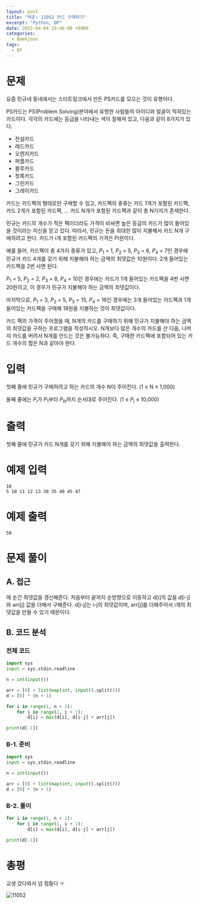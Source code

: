 ```yaml
---
layout: post
title: "백준: 11052 카드 구매하기"
excerpt: "Python, DP"
date: 2022-04-04 19:46:00 +0900
categories:
  - Baekjoon
tags:
  - DP
---
```


# 문제

요즘 민규네 동네에서는 스타트링크에서 만든 PS카드를 모으는 것이 유행이다.

PS카드는 PS(Problem Solving)분야에서 유명한 사람들의 아이디와 얼굴이 적혀있는 카드이다. 각각의 카드에는 등급을 나타내는 색이 칠해져 있고, 다음과 같이 8가지가 있다.

<ul>
	<li><span class="user-legendary"><span class="user-legendary-first-letter">전</span>설카드</span></li>
	<li><span class="user-red">레드카드</span></li>
	<li><span class="user-orange">오렌지카드</span></li>
	<li><span class="user-violet">퍼플카드</span></li>
	<li><span class="user-blue">블루카드</span></li>
	<li><span class="user-cyan">청록카드</span></li>
	<li><span class="user-green">그린카드</span></li>
	<li><span class="user-gray">그레이카드</span></li>
</ul>

카드는 카드팩의 형태로만 구매할 수 있고, 카드팩의 종류는 카드 1개가 포함된 카드팩, 카드 2개가 포함된 카드팩, ... 카드 N개가 포함된 카드팩과 같이 총 N가지가 존재한다.

민규는 카드의 개수가 적은 팩이더라도 가격이 비싸면 높은 등급의 카드가 많이 들어있을 것이라는 미신을 믿고 있다. 따라서, 민규는 돈을 최대한 많이 지불해서 카드 N개 구매하려고 한다. 카드가 i개 포함된 카드팩의 가격은 Pi원이다.

예를 들어, 카드팩이 총 4가지 종류가 있고, $P_1$ = 1, $P_2$ = 5, $P_3$ = 6, $P_4$ = 7인 경우에 민규가 카드 4개를 갖기 위해 지불해야 하는 금액의 최댓값은 10원이다. 2개 들어있는 카드팩을 2번 사면 된다.

$P_1$ = 5, $P_2$ = 2, $P_3$ = 8, $P_4$ = 10인 경우에는 카드가 1개 들어있는 카드팩을 4번 사면 20원이고, 이 경우가 민규가 지불해야 하는 금액의 최댓값이다.

마지막으로, $P_1$ = 3, $P_2$ = 5, $P_3$ = 15, $P_4$ = 16인 경우에는 3개 들어있는 카드팩과 1개 들어있는 카드팩을 구매해 18원을 지불하는 것이 최댓값이다.

카드 팩의 가격이 주어졌을 때, N개의 카드를 구매하기 위해 민규가 지불해야 하는 금액의 최댓값을 구하는 프로그램을 작성하시오. N개보다 많은 개수의 카드를 산 다음, 나머지 카드를 버려서 N개를 만드는 것은 불가능하다. 즉, 구매한 카드팩에 포함되어 있는 카드 개수의 합은 N과 같아야 한다.

# 입력

첫째 줄에 민규가 구매하려고 하는 카드의 개수 N이 주어진다. (1 ≤ N ≤ 1,000)

둘째 줄에는 $P_i$가 $P_1$부터 $P_N$까지 순서대로 주어진다. (1 ≤ $P_i$ ≤ 10,000)

# 출력

첫째 줄에 민규가 카드 N개를 갖기 위해 지불해야 하는 금액의 최댓값을 출력한다.

# 예제 입력

```
10
5 10 11 12 13 30 35 40 45 47
```

# 예제 출력

```
50
```

# 문제 풀이

## A. 접근

매 순간 최댓값을 갱신해준다. 처음부터 끝까지 순방향으로 이동하고 d[i]의 값을 d[i-j]와 arr[j] 값을 더해서 구해준다. d[i-j]는 i-j의 최댓값이며, arr[j]를 더해주어서 i개의 최댓값을 만들 수 있기 때문이다.

## B. 코드 분석

### 전체 코드

```py
import sys
input = sys.stdin.readline

n = int(input())

arr = [0] + list(map(int, input().split()))
d = [0] * (n + 1)

for i in range(1, n + 1):
    for j in range(1, i + 1):
        d[i] = max(d[i], d[i-j] + arr[j])

print(d[-1])
```

### B-1. 준비

```py
import sys
input = sys.stdin.readline

n = int(input())

arr = [0] + list(map(int, input().split()))
d = [0] * (n + 1)
```

### B-2. 풀이

```py
for i in range(1, n + 1):
    for j in range(1, i + 1):
        d[i] = max(d[i], d[i-j] + arr[j])

print(d[-1])
```

# 총평

교생 갔다와서 넘 힘들다 ㅜ

![11052](https://user-images.githubusercontent.com/83271772/161532168-17775383-d315-4c44-94b0-51322bad62cc.PNG)